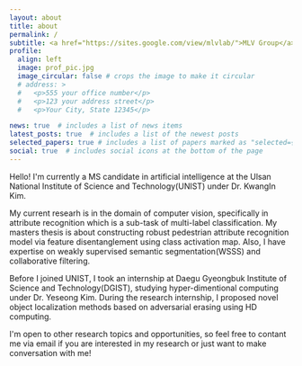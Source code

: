 ```yaml
---
layout: about
title: about
permalink: /
subtitle: <a href="https://sites.google.com/view/mlvlab/">MLV Group</a><br>MS in Artificial Intelligence from UNIST
profile:
  align: left
  image: prof_pic.jpg
  image_circular: false # crops the image to make it circular
  # address: >
  #   <p>555 your office number</p>
  #   <p>123 your address street</p>
  #   <p>Your City, State 12345</p>

news: true  # includes a list of news items
latest_posts: true  # includes a list of the newest posts
selected_papers: true # includes a list of papers marked as "selected={true}"
social: true  # includes social icons at the bottom of the page
---
```


Hello! I'm currently a MS candidate in artificial intelligence at the Ulsan National Institute of Science and Technology(UNIST) under Dr. KwangIn Kim.

My current researh is in the domain of computer vision, specifically in attribute recognition which is a sub-task of multi-label classification.
My masters thesis is about constructing robust pedestrian attribute recognition model via feature disentanglement using class activation map.
Also, I have expertise on weakly supervised semantic segmentation(WSSS) and collaborative filtering.

Before I joined UNIST, I took an internship at Daegu Gyeongbuk Institute of Science and Technology(DGIST), studying hyper-dimentional computing under Dr. Yeseong Kim.
During the research internship, I proposed novel object localization methods based on adversarial erasing using HD computing. 

I'm open to other research topics and opportunities, so feel free to contant me via email if you are interested in my research or just want to make conversation with me!